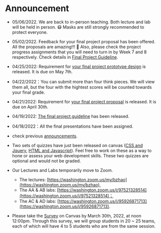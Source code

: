 # Announcement

- 05/06/2022. We are back to in-person teaching. Both lecture and lab will be held in person. :mask: Masks are still strongly recommended to protect everyone.
- 05/02/2022. Feedback for your final project proposal has been offered. All the proposals are amazing!!! :star_struck: Also, please check the project progress assignments that you will need to turn in by Week 7 and 8 respectively. Check details in [Final Project Guideline](project/readme.md).
- 04/25/2022: Requirement for [your final project prototype design](https://canvas.uw.edu/courses/1547729/discussion_topics/7246492) is released. It is due on May 7th.
- 04/22/2022：You can submit more than four think pieces. We will view them all, but the four with the hightest scores will be counted towards your final grade.
- 04/21/2022: Requirement for [your final project proposal](https://canvas.uw.edu/courses/1547729/discussion_topics/7237157) is released. It is due on April 30th.
- 04/19/2022: [The final project guideline](project/readme.md) has been released.

- 04/18/2022：All the final presentations have been assigned.

- check previous [announcements](announcement.md).

- Two sets of quizzes have just been released on canvas ([CSS and Jquery](https://canvas.uw.edu/courses/1547729/quizzes/1653670), [HTML and Javascript](https://canvas.uw.edu/courses/1547729/quizzes/1653671)). Feel free to work on these as a way to hone or assess your web development skills. These two quizzes are optional and would not be graded.

- Our Lectures and Labs temporarily move to Zoom.
  - The lectures: [https://washington.zoom.us/my/bzhao](https://washington.zoom.us/my/bzhao), 
  - The AA & AB labs: [https://washington.zoom.us/j/97521328514](https://washington.zoom.us/j/97521328514)；
  - The AC & AD labs: [https://washington.zoom.us/j/95926871713](https://washington.zoom.us/j/95926871713).

- Please take the [Survey](https://canvas.uw.edu/courses/1547729/quizzes/1653669) on Canvas by March 30th, 2022, at noon 12:00pm. Through this survey, we will group students in 20 ~ 25 teams, each of which will have 4 to 5 students who are from the same session.

